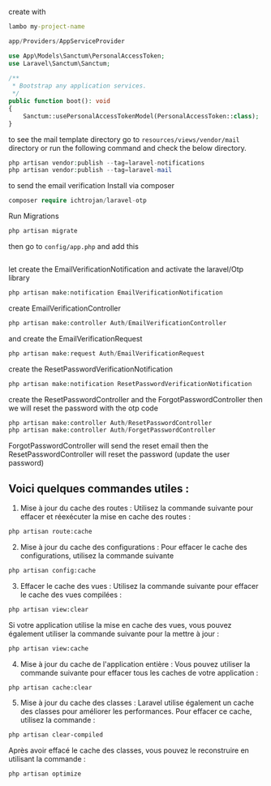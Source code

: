 create with 
```cmd
lambo my-project-name
```

```php
app/Providers/AppServiceProvider

use App\Models\Sanctum\PersonalAccessToken;
use Laravel\Sanctum\Sanctum;
 
/**
 * Bootstrap any application services.
 */
public function boot(): void
{
    Sanctum::usePersonalAccessTokenModel(PersonalAccessToken::class);
}
```

to see the mail template directory go to ``resources/views/vendor/mail`` directory or run the following 
command and check the below directory.
```php
php artisan vendor:publish --tag=laravel-notifications
php artisan vendor:publish --tag=laravel-mail
```

to send the email verification 
Install via composer
```php
composer require ichtrojan/laravel-otp
```
Run Migrations

```php
php artisan migrate
```

then go to ``config/app.php`` and add this
```php
```

let create the EmailVerificationNotification and activate the laravel/Otp library
```php
php artisan make:notification EmailVerificationNotification
```
create EmailVerificationController
```php
php artisan make:controller Auth/EmailVerificationController
```
and create the EmailVerificationRequest
```php
php artisan make:request Auth/EmailVerificationRequest
```

create the ResetPasswordVerificationNotification
```php
php artisan make:notification ResetPasswordVerificationNotification
```

create the ResetPasswordController and the ForgotPasswordController
then we will reset the password with the otp code

```php
php artisan make:controller Auth/ResetPasswordController
php artisan make:controller Auth/ForgetPasswordController
```

ForgotPasswordController will send the reset email then the
ResetPasswordController will reset the password (update the user password)

## Voici quelques commandes utiles :
1. Mise à jour du cache des routes :
   Utilisez la commande suivante pour effacer et réexécuter la mise en cache des routes :
```bash
php artisan route:cache
```
2. Mise à jour du cache des configurations :
   Pour effacer le cache des configurations, utilisez la commande suivante
```bash
php artisan config:cache
```
3. Effacer le cache des vues :
   Utilisez la commande suivante pour effacer le cache des vues compilées :
```bash
php artisan view:clear
```
Si votre application utilise la mise en cache des vues, vous pouvez également utiliser la commande suivante pour la mettre à jour :
```bash
php artisan view:cache
```
4. Mise à jour du cache de l'application entière :
   Vous pouvez utiliser la commande suivante pour effacer tous les caches de votre application :
```bash
php artisan cache:clear
```
5. Mise à jour du cache des classes :
   Laravel utilise également un cache des classes pour améliorer les performances. Pour effacer ce cache, utilisez la commande :
```bash
php artisan clear-compiled
```
Après avoir effacé le cache des classes, vous pouvez le reconstruire en utilisant la commande :
```bash
php artisan optimize
```
